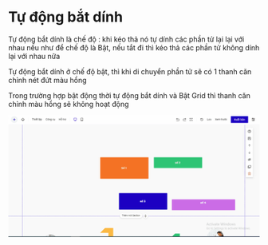 # Tự động bắt dính

Tự động bắt dính là chế độ : khi kéo thả nó tự dính các phần tử lại lại với nhau nếu như để chế độ là Bật,  nếu tắt đi thì kéo thả các phần tử không dính lại với nhau nữa&#x20;

Tự động bắt dính ở chế độ bật, thì khi di chuyển phần tử sẽ có 1 thanh căn chỉnh nét đứt màu hồng

Trong trường hợp bật động thời tự động bắt dính và Bật Grid thì thanh căn chỉnh màu hồng sẽ không hoạt động

![](<../../.gitbook/assets/tự động bắt dính .gif>)

